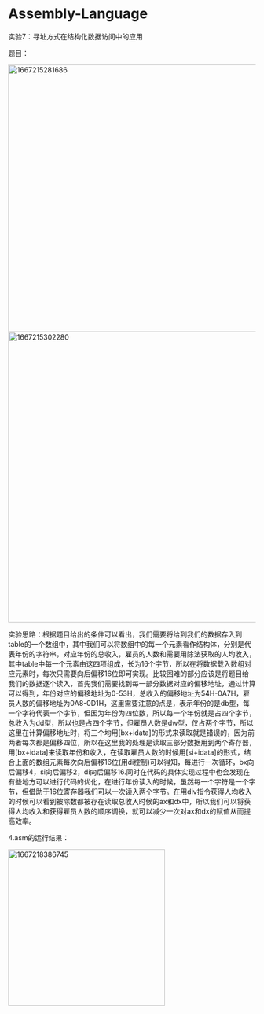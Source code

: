 # Assembly-Language
实验7：寻址方式在结构化数据访问中的应用

题目：


<img width="544" alt="1667215281686" src="https://user-images.githubusercontent.com/85387738/198996736-da88c23a-e2db-44ce-895f-babca3441851.png">
<img width="591" alt="1667215302280" src="https://user-images.githubusercontent.com/85387738/198996762-1b01b6f6-f00a-4c66-b042-c346556c73f5.png">

实验思路：根据题目给出的条件可以看出，我们需要将给到我们的数据存入到table的一个数组中，其中我们可以将数组中的每一个元素看作结构体，分别是代表年份的字符串，对应年份的总收入，雇员的人数和需要用除法获取的人均收入，其中table中每一个元素由这四项组成，长为16个字节，所以在将数据载入数组对应元素时，每次只需要向后偏移16位即可实现。比较困难的部分应该是将题目给我们的数据逐个读入，首先我们需要找到每一部分数据对应的偏移地址，通过计算可以得到，年份对应的偏移地址为0-53H，总收入的偏移地址为54H-0A7H，雇员人数的偏移地址为0A8-0D1H，这里需要注意的点是，表示年份的是db型，每一个字符代表一个字节，但因为年份为四位数，所以每一个年份就是占四个字节，总收入为dd型，所以也是占四个字节，但雇员人数是dw型，仅占两个字节，所以这里在计算偏移地址时，将三个均用[bx+idata]的形式来读取就是错误的，因为前两者每次都是偏移四位，所以在这里我的处理是读取三部分数据用到两个寄存器，用[bx+idata]来读取年份和收入，在读取雇员人数的时候用[si+idata]的形式，结合上面的数组元素每次向后偏移16位(用di控制)可以得知，每进行一次循环，bx向后偏移4，si向后偏移2，di向后偏移16.同时在代码的具体实现过程中也会发现在有些地方可以进行代码的优化，在进行年份读入的时候，虽然每一个字符是一个字节，但借助于16位寄存器我们可以一次读入两个字节。在用div指令获得人均收入的时候可以看到被除数都被存在读取总收入时候的ax和dx中，所以我们可以将获得人均收入和获得雇员人数的顺序调换，就可以减少一次对ax和dx的赋值从而提高效率。

4.asm的运行结果：

<img width="319" alt="1667218386745" src="https://user-images.githubusercontent.com/85387738/199005241-c9ccef15-b392-46cf-bd42-385ab9dc2349.png">
